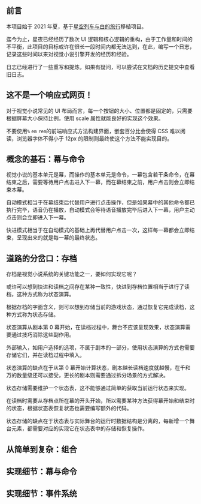 ## 前言

本项目始于 2021 年夏，基于[星空列车与白的旅行](https://cusky.tk/webgal/hoshizora/)移植项目。

迄今为止，星夜已经经历了数次 UI 逻辑和核心逻辑的重构，由于工作量和时间的不平衡，此项目的目标或许在很长一段时间内都无法达到，在此，编写一个日志，记录这些时间以来对视觉小说引擎开发的经历和经验。

日志已经进行了一些重写和提炼，如果有疑问，可以尝试在文档的历史提交中查看旧日志。

## 这不是一个响应式网页！

对于视觉小说常见的 UI 布局而言，每一个按钮的大小、位置都是固定的，只需要根据屏幕大小保持比例，使用 scale 属性就能良好的实现这个效果。

不要使用`%` `em` `rem`的前端响应式方法构建界面，嵌套百分比会使得 CSS 难以阅读，浏览器字体不得小于 12px 的限制则最终使这个方法不能实现目的。

## 概念的基石：幕与命令

视觉小说的基本单元是幕，而操作的基本单元是命令，一幕包含若干条命令，在幕结束之后，需要等待用户点击进入下一幕，而在幕结束之前，用户点击则会立即结束本幕。

自动模式相当于在幕结束后代替用户进行点击操作，但是如果幕中的其他命令都已执行完毕，语音仍在播放，自动模式会等待语音播放完毕后进入下一幕，用户主动点击则会立即进入下一幕。

快进模式相当于在自动模式的基础上再代替用户点击一次，这样每一幕都会立即结束，呈现出来的就是每一幕的最终状态。

## 道路的分岔口：存档

存档是视觉小说系统的关键功能之一，要如何实现它呢？

或许可以想到快进和读档之间存在某种一致性，快进到存档位置相当于进行了读档，这种方式称为状态演算。

根据存档的字面含义，则可以想到存储当前的游戏状态，通过恢复它完成读档，这种方式称为状态存储。

状态演算从剧本第 0 幕开始，在读档过程中，舞台不应该呈现效果，状态演算需要通过技巧消除这些副作用。

外部输入，如用户选择的选项，不属于剧本的一部分，使用状态演算的方式也需要存储它们，并在读档过程中填入。

状态演算的缺点在于从第 0 幕开始计算状态，剧本越长读档速度就越慢，在千和万的数量级还可以接受，更长的剧本则需要通过拆分场景的方式解决。

状态存储需要维护一个状态表，这不能够通过简单的获取当前运行状态来实现。

在读档时需要从存档点所在幕的开头开始，所以需要某种方法获得幕开始和结束时的状态，根据状态表恢复状态也需要编写额外的代码。

状态存储的缺点在于状态表与实际舞台的运行时数据结构是分离的，每新增一个舞台元素，都需要对应的实现它在状态表中的存储和恢复操作。

## 从简单到复杂：组合

## 实现细节：幕与命令

## 实现细节：事件系统
